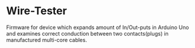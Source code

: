 # Wire-Tester

Firmware for device which expands amount of In/Out-puts in Arduino Uno and examines correct conduction between two contacts(plugs) in manufactured multi-core cables.
